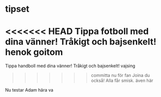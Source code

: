 tipset
======

<<<<<<< HEAD
Tippa fotboll med dina vänner! Tråkigt och bajsenkelt!
henok goitom
=======
Tippa handboll med dina vänner! Tråkigt och bajsenkelt!
vajsing
>>>>>>> committa nu för fan
Joina du också! Alla får smisk.
även här

Nu testar Adam hära va
